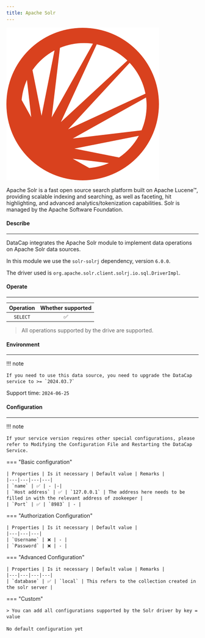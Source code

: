 ```yaml
---
title: Apache Solr
---
```


<img src="/assets/plugin/solr.svg" class="connector-content-logo" />

Apache Solr is a fast open source search platform built on Apache Lucene™, providing scalable indexing and searching, as well as faceting, hit highlighting, and advanced analytics/tokenization capabilities. Solr is managed by the Apache Software Foundation.

#### Describe

---

DataCap integrates the Apache Solr module to implement data operations on Apache Solr data sources.

In this module we use the `solr-solrj` dependency, version `6.0.0`.

The driver used is `org.apache.solr.client.solrj.io.sql.DriverImpl`.

#### Operate

---

| Operation | Whether supported |
|:---------:|:-----------------:|
| `SELECT`  |         ✅         |

> All operations supported by the drive are supported.

#### Environment

---

!!! note

    If you need to use this data source, you need to upgrade the DataCap service to >= `2024.03.7`

Support time: `2024-06-25`

#### Configuration

---

!!! note

    If your service version requires other special configurations, please refer to Modifying the Configuration File and Restarting the DataCap Service.

=== "Basic configuration"

    | Properties | Is it necessary | Default value | Remarks |
    |---|---|---|---|
    | `name` | ✅ | - |-|
    | `Host address` | ✅ | `127.0.0.1` | The address here needs to be filled in with the relevant address of zookeeper |
    | `Port` | ✅ | `8983` | - |

=== "Authorization Configuration"

    | Properties | Is it necessary | Default value |
    |---|---|---|
    | `Username` | ❌ | - |
    | `Password` | ❌ | - |

=== "Advanced Configuration"

    | Properties | Is it necessary | Default value | Remarks |
    |---|---|---|---|
    | `database` | ✅ | `local` | This refers to the collection created in the solr server |

=== "Custom"

    > You can add all configurations supported by the Solr driver by key = value

    No default configuration yet
    